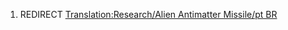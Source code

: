 1.  REDIRECT [Translation:Research/Alien Antimatter Missile/pt
    BR](Translation:Research/Alien_Antimatter_Missile/pt_BR "wikilink")